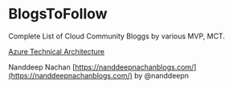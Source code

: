 # BlogsToFollow
Complete List of Cloud Community Bloggs by various MVP, MCT.

[Azure Technical Architecture](https://docs.microsoft.com/en-us/azure/architecture/)

Nanddeep Nachan [https://nanddeepnachanblogs.com/](https://nanddeepnachanblogs.com/) by @nanddeepn
